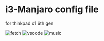 # i3-Manjaro config file
for thinkpad x1 6th gen

![fetch](https://i.imgur.com/cX1yR3L.png)
![vscode](https://i.imgur.com/MVSP4mb.png)
![music](https://i.imgur.com/M2oR2BB.png)
